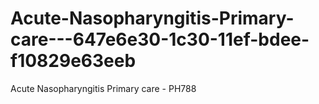 # Acute-Nasopharyngitis-Primary-care---647e6e30-1c30-11ef-bdee-f10829e63eeb
Acute Nasopharyngitis Primary care - PH788
